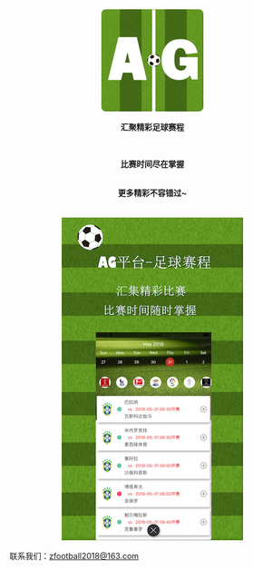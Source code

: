 <center>
  <img style="border-radius: 8px;" src="./icon.png">  
</center>

<center>
  
<b> 汇聚精彩足球赛程 </b>

</center>
<br>
<center>
  
<b> 比赛时间尽在掌握 </b>

</center>
<br>
<center>
<b> 更多精彩不容错过~ </b>
</center>

<br>
<br>

<center><img src="./iPhone.png"></center>


联系我们：zfootball2018@163.com
